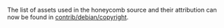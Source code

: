 The list of assets used in the honeycomb source and their attribution can now be found in [contrib/debian/copyright](../contrib/debian/copyright).
